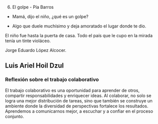 6. El golpe - Pía Barros
- Mamá, dijo el niño, ¿qué es un golpe?

- Algo que duele muchísimo y deja amoratado el lugar donde te dio.

El niño fue hasta la puerta de casa. Todo el país que le cupo en la mirada tenía un tinte violáceo.

Jorge Eduardo López Alcocer.

## Luis Ariel Hoil Dzul

### Reflexión sobre el trabajo colaborativo

El trabajo colaborativo es una oportunidad para aprender de otros, compartir responsabilidades y enriquecer ideas. Al colaborar, no solo se logra una mejor distribución de tareas, sino que también se construye un ambiente donde la diversidad de perspectivas fortalece los resultados. Aprendemos a comunicarnos mejor, a escuchar y a confiar en el proceso conjunto.
